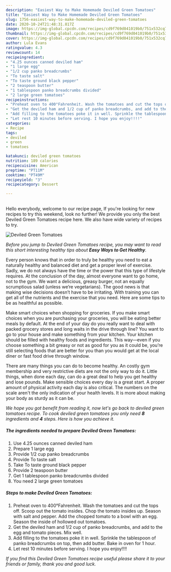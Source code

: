 ```yaml
---
description: "Easiest Way to Make Homemade Deviled Green Tomatoes"
title: "Easiest Way to Make Homemade Deviled Green Tomatoes"
slug: 1756-easiest-way-to-make-homemade-deviled-green-tomatoes
date: 2020-10-24T21:48:31.817Z
image: https://img-global.cpcdn.com/recipes/cd9f769d041019b0/751x532cq70/deviled-green-tomatoes-recipe-main-photo.jpg
thumbnail: https://img-global.cpcdn.com/recipes/cd9f769d041019b0/751x532cq70/deviled-green-tomatoes-recipe-main-photo.jpg
cover: https://img-global.cpcdn.com/recipes/cd9f769d041019b0/751x532cq70/deviled-green-tomatoes-recipe-main-photo.jpg
author: Lula Evans
ratingvalue: 4.3
reviewcount: 14
recipeingredient:
- "4.25 ounces canned deviled ham"
- "1 large egg"
- "1/2 cup panko breadcrumbs"
- "To taste salt"
- "To taste ground black pepper"
- "2 teaspoon butter"
- "1 tablespoon panko breadcrumbs divided"
- "2 large green tomatoes"
recipeinstructions:
- "Preheat oven to 400°Fahrenheit. Wash the tomatoes and cut the tops off. Scoop out the tomato insides. Chop the tomato insides up. Season with salt and pepper. Add the chopped tomato to a bowl with an egg. Season the inside of hollowed out tomatoes."
- "Get the deviled ham and 1/2 cup of panko breadcrumbs, and add to the egg and tomato pieces. Mix well."
- "Add filling to the tomatoes poke it in well. Sprinkle the tablespoon of panko breadcrumbs on top, then add butter. Bake in oven for 1 hour."
- "Let rest 10 minutes before serving. I hope you enjoy!!!!"
categories:
- Recipe
tags:
- deviled
- green
- tomatoes

katakunci: deviled green tomatoes 
nutrition: 189 calories
recipecuisine: American
preptime: "PT11M"
cooktime: "PT49M"
recipeyield: "3"
recipecategory: Dessert

---
```

<br>
Hello everybody, welcome to our recipe page, If you're looking for new recipes to try this weekend, look no further! We provide you only the best Deviled Green Tomatoes recipe here. We also have wide variety of recipes to try.
<br>


![Deviled Green Tomatoes](https://img-global.cpcdn.com/recipes/cd9f769d041019b0/751x532cq70/deviled-green-tomatoes-recipe-main-photo.jpg)

<i>Before you jump to Deviled Green Tomatoes recipe, you may want to read this short interesting healthy tips about <strong>Easy Ways to Get Healthy</strong>.</i>

Every person knows that in order to truly be healthy you need to eat a naturally healthy and balanced diet and get a proper level of exercise. Sadly, we do not always have the time or the power that this type of lifestyle requires. At the conclusion of the day, almost everyone want to go home, not to the gym. We want a delicious, greasy burger, not an equally scrumptious salad (unless we’re vegetarians). The good news is that making wise decisions doesn’t have to be irritating. With training you can get all of the nutrients and the exercise that you need. Here are some tips to be as healthful as possible.

Make smart choices when shopping for groceries. If you make smart choices when you are purchasing your groceries, you will be eating better meals by default. At the end of your day do you really want to deal with packed grocery stores and long waits in the drive through line? You want to go to your house and make something from your kitchen. Your kitchen should be filled with healthy foods and ingredients. This way—even if you choose something a bit greasy or not as good for you as it could be, you’re still selecting foods that are better for you than you would get at the local diner or fast food drive through window.

There are many things you can do to become healthy. An costly gym membership and very restrictive diets are not the only way to do it. Little things, when done each day, can do a great deal to help you get healthy and lose pounds. Make sensible choices every day is a great start. A proper amount of physical activity each day is also critical. The numbers on the scale aren't the only indication of your health levels. It is more about making your body as sturdy as it can be. 


<i>We hope you got benefit from reading it, now let's go back to deviled green tomatoes recipe. To cook deviled green tomatoes you only need <strong>8</strong> ingredients and <strong>4</strong> steps. Here is how you achieve it.
</i>

##### The ingredients needed to prepare Deviled Green Tomatoes:

1. Use 4.25 ounces canned deviled ham
1. Prepare 1 large egg
1. Provide 1/2 cup panko breadcrumbs
1. Provide To taste salt
1. Take To taste ground black pepper
1. Provide 2 teaspoon butter
1. Get 1 tablespoon panko breadcrumbs divided
1. You need 2 large green tomatoes


##### Steps to make Deviled Green Tomatoes:

1. Preheat oven to 400°Fahrenheit. Wash the tomatoes and cut the tops off. Scoop out the tomato insides. Chop the tomato insides up. Season with salt and pepper. Add the chopped tomato to a bowl with an egg. Season the inside of hollowed out tomatoes.
1. Get the deviled ham and 1/2 cup of panko breadcrumbs, and add to the egg and tomato pieces. Mix well.
1. Add filling to the tomatoes poke it in well. Sprinkle the tablespoon of panko breadcrumbs on top, then add butter. Bake in oven for 1 hour.
1. Let rest 10 minutes before serving. I hope you enjoy!!!!


<i>If you find this Deviled Green Tomatoes recipe useful please share it to your friends or family, thank you and good luck.</i>
